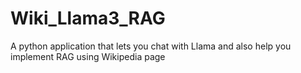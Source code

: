 # Wiki_Llama3_RAG
A python application that lets you chat with Llama and also help you implement RAG using Wikipedia page
